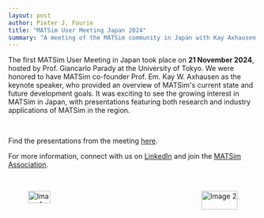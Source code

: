 ```yaml
---
layout: post
author: Pieter J. Fourie
title: "MATSim User Meeting Japan 2024"
summary: "A meeting of the MATSim community in Japan with Kay Axhausen as keynote speaker."
---
```


The first MATSim User Meeting in Japan took place on **21 November 2024**, hosted by Prof. Giancarlo Parady at the University of Tokyo. 
We were honored to have MATSim co-founder Prof. Em. Kay W. Axhausen as the keynote speaker, who provided an overview of MATSim's current state and future development goals.
It was exciting to see the growing interest in MATSim in Japan, with presentations featuring both research and industry applications of MATSim in the region.


<br/>

Find the presentations from the meeting [here](/conferences/mum_japan_2024).


For more information, connect with us on [LinkedIn](https://www.linkedin.com/company/matsim-org) and join the [MATSim Association](https://matsim.org/association/).

<br/>
<div style="display: flex; justify-content: space-between;">
  <figure style="margin-right: 10px;">
    <img src="/assets/images/news/20241121-MUMjapan1.jpg" alt="Image 1" style="width: 80%;">
  </figure>
  <figure style="margin-left: 10px;">
    <img src="/assets/images/news/20241121-dinner.jpeg" alt="Image 2" style="width: 100%;">
  </figure>
</div>

